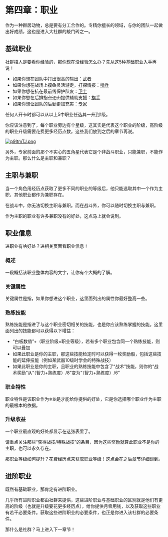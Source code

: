# 第四章：职业

作为一种群居动物，总是要有分工合作的。专精你擅长的领域，与你的团队一起做出好成绩，这也是进入大社群的敲门砖之一。

## 基础职业

社群招人是要看你经验的，那你现在没经验怎么办？先从这5种基础职业入手再说！

* 如果你想在团队中打出很高的输出：<a href="../../data/social/basicJob/Warrior" target="_blank">武者</a>
* 如果你想在战场上<del>摸鱼</del>灵活游走，打探情报：<a href="../../data/social/basicJob/Sentinel" target="_blank">哨兵</a>
* 如果你想在抗在最前线保护队友：<a href="../../data/social/basicJob/Guard" target="_blank">卫士</a>
* 如果你想在后排<del>指点江山</del>提供辅助支援：<a href="../../data/social/basicJob/Standard-bearer" target="_blank">旗手</a>
* 如果你想让团队的后勤更加充实：<a href="../../data/social/basicJob/Specialist" target="_blank">专家</a>

任何人开卡时都可以从以上5中职业任选其一升到1级。

你应该注意到了，每个职业旁边有个星级，这其实是代表这个职业的阶级，高阶级的职业升级需要花费更多经历点数。这些我们放到之后的章节再说。

[![p9ItmTJ.png](https://s1.ax1x.com/2023/05/21/p9ItmTJ.png)](https://imgse.com/i/p9ItmTJ)

另外，专家前面的那个不实心的五角星代表它是个非战斗职业，只能兼职，不能作为主职。那么什么是主职和兼职？

## 主职与兼职

当一个角色用经历点获取了更多不同的职业的等级后，他只能选取其中一个作为主职，其他职业都作为兼职存在。

在战斗中，你无法切换主职与兼职。而在战斗外，你可以随时切换主职与兼职。

作为主职的职业有许多兼职没有的好处，这点马上就会说到。

## 职业信息

进职业有啥好处？进相关页面看职业信息！

### 概述

一段概括该职业整体内容的文字，让你有个大概的了解。

### 关键属性

关键属性是指，如果你想进这个职业，这里面列出的属性你最好整高一些。

### 熟练技能

熟练技能是指进了与这个职业密切相关的技能，也是你应该熟练掌握的技能。这里面列出的技能都可以获得以下增益：

* “白板数值”+（职业阶级×职业等级），若有多个职业包含同一个熟练技能，则可以叠加
* 如果此职业是你的主职，那这些技能检定时可以获得一枚奖励骰，包括这些技能的延伸技能（例如某武器10级时学会的特殊战技）
* 如果此职业是你的主职，且职业的熟练技能中包含了“战术”技能，则你的“战术奖励”从“（智力+熟练度）/8”变为“（智力+熟练度）/6”

### 职业特性

职业特性是该职业作为`主职`是才能给你提供的好处，它是你选择哪个职业作为主职的最根本的依据。

### 升级收益

一个职业最直观的好处都显示在这张表里了。

请重点关注那些“获得战技/特殊战技”的条目，因为这些奖励就算此职业不是你的主职，也可以永久存在。

那职业等级如何提升？花费经历点来获取职业等级！这点会在之后章节详细谈到。

## 进阶职业

既然有基础职业，那肯定有进阶职业。

几乎所有进阶职业都由社群来提供，这些进阶职业与基础职业的区别就是他们有更高的阶级（也就是升级要花更多经历点），给你提供月零用钱，以及获取这些职业有若干必要条件。获取这些进阶职业的必要条件，也正是你进入该社群的必要条件。

那什么是社群？马上进入下一章节！




